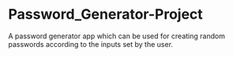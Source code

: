 # Password_Generator-Project
 A password generator app which can be used for creating random passwords according to the inputs set by the user.
